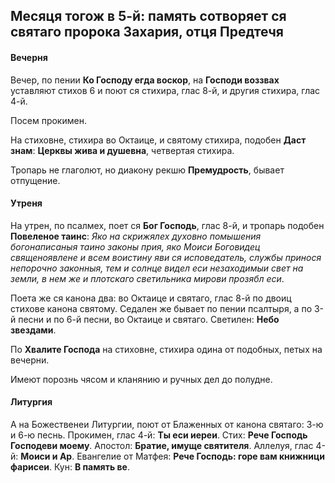 
## Месяця тогож в 5-й: память сотворяет ся святаго пророка Захария, отця Предтечя

#### Вечерня

Вечер, по пении **Ко Господу егда воскор**, на **Господи воззвах** уставляют стихов 6 
и поют ся стихира, глас 8-й, и другия стихира, глас 4-й.

Посем прокимен.

На стиховне, стихира во Октаице, и святому стихира, подобен **Даст знам**: **Церквы жива и душевна**, 
четвертая стихира. 

Тропарь не глаголют, но диакону рекшю **Премудрость**, бывает отпущение.

#### Утреня

На утрен, по псалмех, поет ся **Бог Господь**, глас 8-й, и тропарь подобен **Повеленое таинс**: 
*Яко на скрижялех духовно помышения богонаписаныя таино законы прия, яко Моиси Боговидец священоявлене 
и всем воистину яви ся исповедатель, службы принося непорочно законныя, тем и солнце видел еси 
незаходимыи свет на земли, в нем же и плотскаго светильника мирови прозябл еси*.

Поета же ся канона два: во Октаице и святаго, глас 8-й по двоиц стихове канона святому. 
Седален же бывает по пении псалтыря, а по 3-й песни и по 6-й песни, во Октаице и святаго. 
Светилен: **Небо звездами**.

По **Хвалите Господа** на стиховне, стихира одина от подобных, петых на вечерни. 

Имеют порознь чясом и кланянию и ручных дел до полудне.

#### Литургия

А на Божественеи Литургии, поют от Блаженных от канона святаго: 3-ю и 6-ю песнь. 
Прокимен, глас 4-й: **Ты еси иереи**. Стих: **Рече Господь Господеви моему**. 
Апостол: **Братие, имуще святителя**. 
Аллелуя, глас 4-й: **Моиси и Ар**. 
Евангелие от Матфея: **Рече Господь: горе вам книжници фарисеи**. 
Кун: **В память ве**. 
